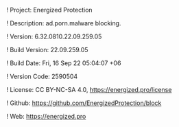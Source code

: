! Project: Energized Protection

! Description: ad.porn.malware blocking.

! Version: 6.32.0810.22.09.259.05

! Build Version: 22.09.259.05

! Build Date: Fri, 16 Sep 22 05:04:07 +06

! Version Code: 2590504

! License: CC BY-NC-SA 4.0, https://energized.pro/license

! Github: https://github.com/EnergizedProtection/block

! Web: https://energized.pro
